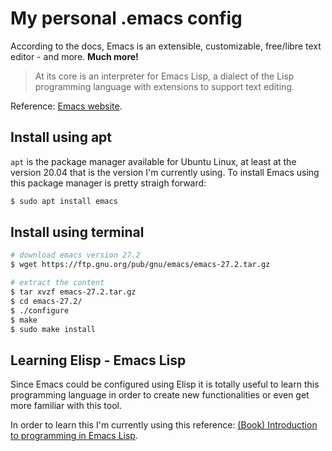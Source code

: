 # My personal .emacs config

According to the docs, Emacs is an extensible, customizable, free/libre text editor - and more. **Much more!**

> At its core is an interpreter for Emacs Lisp, a dialect of the Lisp programming language with extensions to support text editing.

Reference: [Emacs website](https://www.gnu.org/software/emacs/).

## Install using apt

`apt` is the package manager available for Ubuntu Linux, at least at the version 20.04 that is the version I'm currently using. To install Emacs using this package manager is pretty straigh forward:

```bash
$ sudo apt install emacs
```

## Install using terminal

```bash
# download emacs version 27.2
$ wget https://ftp.gnu.org/pub/gnu/emacs/emacs-27.2.tar.gz

# extract the content
$ tar xvzf emacs-27.2.tar.gz
$ cd emacs-27.2/
$ ./configure
$ make
$ sudo make install
```

## Learning Elisp - Emacs Lisp

Since Emacs could be configured using Elisp it is totally useful to learn this programming language in order to create new functionalities or even get more familiar with this tool.

In order to learn this I'm currently using this reference: [(Book) Introduction to programming in Emacs Lisp](https://www.gnu.org/software/emacs/manual/eintr.html).
